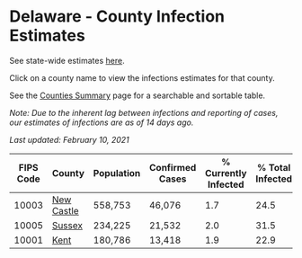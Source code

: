 # Delaware - County Infection Estimates

See state-wide estimates [here](/infections/us-de).

Click on a county name to view the infections estimates for that county.

See the [Counties Summary](/infections/summary-counties) page for a searchable and sortable table.

*Note: Due to the inherent lag between infections and reporting of cases, our estimates of infections are as of 14 days ago.*

*Last updated: February 10, 2021*

|   FIPS Code |                   County |   Population |   Confirmed Cases |   % Currently Infected |   % Total Infected |
|-------------|--------------------------|--------------|-------------------|------------------------|--------------------|
|       10003 | [New Castle](new-castle) |      558,753 |            46,076 |                    1.7 |               24.5 |
|       10005 |         [Sussex](sussex) |      234,225 |            21,532 |                    2.0 |               31.5 |
|       10001 |             [Kent](kent) |      180,786 |            13,418 |                    1.9 |               22.9 |